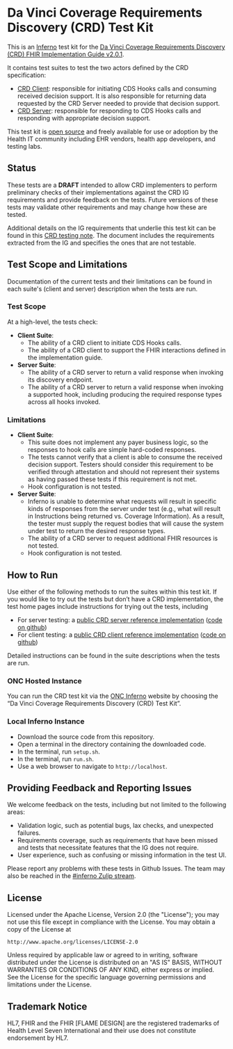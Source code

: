 # Da Vinci Coverage Requirements Discovery (CRD) Test Kit

This is an [Inferno](https://github.com/inferno-community/inferno-core) test kit
for the [Da Vinci Coverage Requirements Discovery (CRD) FHIR Implementation
Guide v2.0.1](https://hl7.org/fhir/us/davinci-crd/STU2).

It contains test suites to test the two actors defined by the CRD specification:
- [CRD
  Client](https://hl7.org/fhir/us/davinci-crd/STU2/CapabilityStatement-crd-client.html):
  responsible for initiating CDS Hooks calls and consuming received decision
  support. It is also responsible for returning data requested by the CRD Server
  needed to provide that decision support.
- [CRD
  Server](https://hl7.org/fhir/us/davinci-crd/STU2/CapabilityStatement-crd-server.html):
  responsible for responding to CDS Hooks calls and responding with appropriate
  decision support.

This test kit is [open
source](https://github.com/inferno-framework/davinci-crd-test-kit#LICENSE) and
freely available for use or adoption by the Health IT community including EHR
vendors, health app developers, and testing labs.

## Status

These tests are a **DRAFT** intended to allow CRD implementers to perform
preliminary checks of their implementations against the CRD IG requirements and
provide feedback on the tests. Future versions of these tests may validate other
requirements and may change how these are tested.

Additional details on the IG requirements that underlie this test kit can be
found in this [CRD testing note](docs/crd-testing-notes.md). The document
includes the requirements extracted from the IG and specifies the ones that are
not testable.

## Test Scope and Limitations

Documentation of the current tests and their limitations can be found in each
suite's (client and server) description when the tests are run.

### Test Scope

At a high-level, the tests check:

- **Client Suite**:
  - The ability of a CRD client to initiate CDS Hooks calls.
  - The ability of a CRD client to support the FHIR interactions defined in the
    implementation guide.
- **Server Suite**:
  - The ability of a CRD server to return a valid response when invoking its
    discovery endpoint.
  - The ability of a CRD server to return a valid response when invoking a
    supported hook, including producing the required response types across all
    hooks invoked.

### Limitations

- **Client Suite**:
  - This suite does not implement any payer business logic, so the responses to
    hook calls are simple hard-coded responses.
  - The tests cannot verify that a client is able to consume the received
    decision support. Testers should consider this requirement to be verified
    through attestation and should not represent their systems as having passed
    these tests if this requirement is not met.
  - Hook configuration is not tested.
- **Server Suite**:
  - Inferno is unable to determine what requests will result in specific kinds
    of responses from the server under test (e.g., what will result in
    Instructions being returned vs. Coverage Information). As a result, the
    tester must supply the request bodies that will cause the system under test
    to return the desired response types.
  - The ability of a CRD server to request additional FHIR resources is not
    tested.
  - Hook configuration is not tested.

## How to Run

Use either of the following methods to run the suites within this test kit. If
you would like to try out the tests but don’t have a CRD implementation, the
test home pages include instructions for trying out the tests, including

- For server testing: a [public CRD server reference
  implementation](https://crd.davinci.hl7.org/) ([code on
  github](https://github.com/HL7-DaVinci/CRD?tab=readme-ov-file))
- For client testing: a [public CRD client reference
  implementation](https://crd-request-generator.davinci.hl7.org/) ([code on
  github](https://github.com/HL7-DaVinci/CRD?tab=readme-ov-file))

Detailed instructions can be found in the suite descriptions when the tests are
run.

### ONC Hosted Instance

You can run the CRD test kit via the [ONC
Inferno](https://inferno.healthit.gov/test-kits/davinci-crd/) website by
choosing the “Da Vinci Coverage Requirements Discovery (CRD) Test Kit”.

### Local Inferno Instance

- Download the source code from this repository.
- Open a terminal in the directory containing the downloaded code.
- In the terminal, run `setup.sh`.
- In the terminal, run `run.sh`.
- Use a web browser to navigate to `http://localhost`.

## Providing Feedback and Reporting Issues

We welcome feedback on the tests, including but not limited to the following areas:
- Validation logic, such as potential bugs, lax checks, and unexpected failures.
- Requirements coverage, such as requirements that have been missed and tests
  that necessitate features that the IG does not require.
- User experience, such as confusing or missing information in the test UI.

Please report any problems with these tests in Github Issues. The team may also
be reached in the [#inferno Zulip
stream](https://chat.fhir.org/#narrow/stream/179309-inferno).

## License

Licensed under the Apache License, Version 2.0 (the "License"); you may not use
this file except in compliance with the License. You may obtain a copy of the
License at
```
http://www.apache.org/licenses/LICENSE-2.0
```
Unless required by applicable law or agreed to in writing, software distributed
under the License is distributed on an "AS IS" BASIS, WITHOUT WARRANTIES OR
CONDITIONS OF ANY KIND, either express or implied. See the License for the
specific language governing permissions and limitations under the License.

## Trademark Notice

HL7, FHIR and the FHIR [FLAME DESIGN] are the registered trademarks of Health
Level Seven International and their use does not constitute endorsement by HL7.

